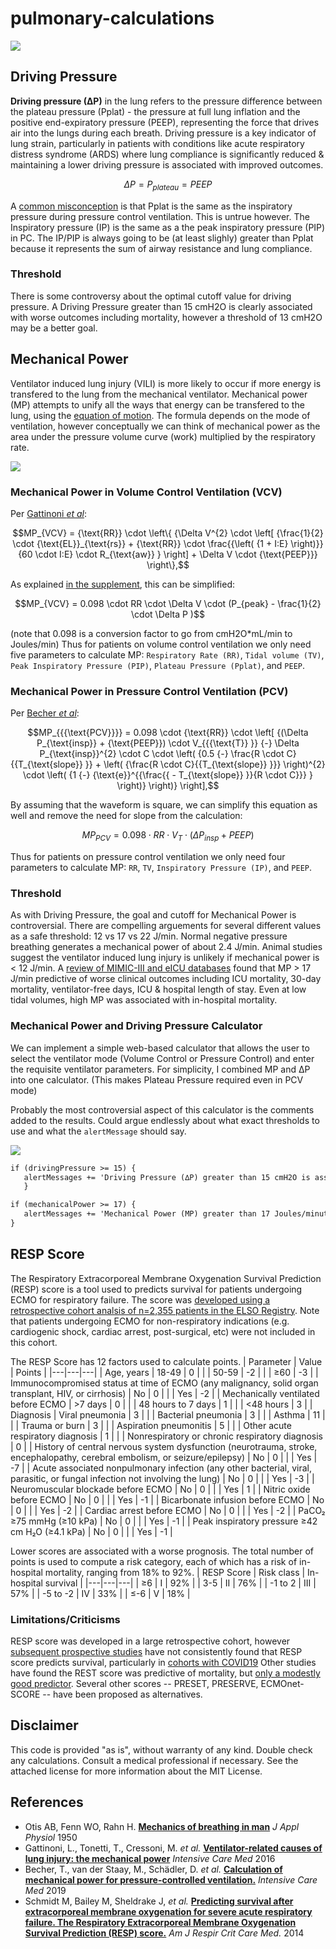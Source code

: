 # pulmonary-calculations

![](https://github.com/nickmmark/pulmonary-calculations/blob/main/mechanical_power_demo1.gif)

## Driving Pressure
**Driving pressure (∆P)** in the lung refers to the pressure difference between the plateau pressure (Pplat) - the pressure at full lung inflation and the positive end-expiratory pressure (PEEP), representing the force that drives air into the lungs during each breath. Driving pressure is a key indicator of lung strain, particularly in patients with conditions like acute respiratory distress syndrome (ARDS) where lung compliance is significantly reduced & maintaining a lower driving pressure is associated with improved outcomes.

```math
\Delta P = P_{plateau} = PEEP
```

A [common misconception](https://journals.aboutscience.eu/index.php/aboutopen/article/view/297/275) is that Pplat is the same as the inspiratory pressure during pressure control ventilation. This is untrue however. The Inspiratory pressure (IP) is the same as a the peak inspiratory pressure (PIP) in PC. The IP/PIP is always going to be (at least slighly) greater than Pplat because it represents the sum of airway resistance and lung compliance.

### Threshold
There is some controversy about the optimal cutoff value for driving pressure. A Driving Pressure greater than 15 cmH2O is clearly associated with worse outcomes including mortality, however a threshold of 13 cmH2O may be a better goal.

## Mechanical Power
Ventilator induced lung injury (VILI) is more likely to occur if more energy is transfered to the lung from the mechanical ventilator.
Mechanical power (MP) attempts to unify all the ways that energy can be transfered to the lung, using the [equation of motion](https://pubmed.ncbi.nlm.nih.gov/15436363/).
The formula depends on the mode of ventilation, however conceptually we can think of mechanical power as the area under the pressure volume curve (work) multiplied by the respiratory rate.

![](https://github.com/nickmmark/pulmonary-calculations/blob/main/Mechanical%20Power.png)

### Mechanical Power in Volume Control Ventilation (VCV) 

Per [Gattinoni _et al_](https://doi.org/10.1007/s00134-016-4505-2):
```math
MP_{VCV} = {\text{RR}} \cdot \left\{ {\Delta V^{2} \cdot \left[ {\frac{1}{2} \cdot {\text{EL}}_{\text{rs}} + {\text{RR}} \cdot \frac{{\left( {1 + I:E} \right)}}{60 \cdot I:E} \cdot R_{\text{aw}} } \right] + \Delta V \cdot {\text{PEEP}}} \right\},
```

As explained [in the supplement](https://static-content.springer.com/esm/art%3A10.1007%2Fs00134-016-4505-2/MediaObjects/134_2016_4505_MOESM1_ESM.pdf), this can be simplified:
```math
MP_{VCV} = 0.098 \cdot RR \cdot \Delta V \cdot (P_{peak} - \frac{1}{2} \cdot \Delta P )
```
(note that 0.098 is a conversion factor to go from cmH2O*mL/min to Joules/min)
Thus for patients on volume control ventilation we only need five parameters to calculate MP: `Respiratory Rate (RR)`, `Tidal volume (TV)`, `Peak Inspiratory Pressure (PIP)`, `Plateau Pressure (Pplat)`, and `PEEP`.


### Mechanical Power in Pressure Control Ventilation (PCV) 

Per [Becher _et al_](https://doi.org/10.1007/s00134-019-05636-8):
```math
MP_{{{\text{PCV}}}} = 0.098 \cdot {\text{RR}} \cdot \left[ {(\Delta P_{\text{insp}} + {\text{PEEP}}) \cdot V_{{{\text{T}} }} {-} \Delta P_{\text{insp}}^{2} \cdot C \cdot \left( {0.5 {-} \frac{R \cdot C}{{T_{\text{slope}} }} + \left( {\frac{R \cdot C}{{T_{\text{slope}} }}} \right)^{2} \cdot \left( {1 {-} {\text{e}}^{{\frac{{ - T_{\text{slope}} }}{R \cdot C}}} } \right)} \right)} \right],
```

By assuming that the waveform is square, we can simplify this equation as well and remove the need for slope from the calculation:
```math
MP_{PCV} = 0.098 \cdot RR \cdot V_T \cdot (\Delta P_{insp} + PEEP )
```
Thus for patients on pressure control ventilation we only need four parameters to calculate MP: `RR`, `TV`, `Inspiratory Pressure (IP)`, and `PEEP`.

### Threshold
As with Driving Pressure, the goal and cutoff for Mechanical Power is controversial. There are compelling arguements for several different values as a safe threshold: 12 vs 17 vs 22 J/min. 
Normal negative pressure breathing generates a mechanical power of about 2.4 J/min.
Animal studies suggest the ventilator induced lung injury is unlikely if mechanical power is < 12 J/min.
A [review of MIMIC-III and eICU databases](https://link.springer.com/article/10.1007/s00134-018-5375-6) found that MP > 17 J/min predictive of worse clinical outcomes including ICU mortality, 30-day mortality, ventilator-free days, ICU & hospital length of stay. Even at low tidal volumes, high MP was associated with in-hospital mortality. 


### Mechanical Power and Driving Pressure Calculator
We can implement a simple web-based calculator that allows the user to select the ventilator mode (Volume Control or Pressure Control) and enter the requisite ventilator parameters. For simplicity, I combined MP and ∆P into one calculator. (This makes Plateau Pressure required even in PCV mode)

Probably the most controversial aspect of this calculator is the comments added to the results. Could argue endlessly about what exact thresholds to use and what the `alertMessage` should say.


![](https://github.com/nickmmark/pulmonary-calculations/blob/main/mechanical_power_demo2.gif)

```HTML
if (drivingPressure >= 15) {
   alertMessages += 'Driving Pressure (∆P) greater than 15 cmH2O is associated with worse clinical outcomes, including mortality. A ∆P less than 13 cmH2O may be associated with improved outcomes.<br>';
   }

if (mechanicalPower >= 17) {
   alertMessages += 'Mechanical Power (MP) greater than 17 Joules/minute is associated with worse clinical outcomes including mortality.';
}
```

## RESP Score
The Respiratory Extracorporeal Membrane Oxygenation Survival Prediction (RESP) score is a tool used to predicts survival for patients undergoing ECMO for respiratory failure.
The score was [developed using a retrospective cohort analsis of n=2,355 patients in the ELSO Registry](https://doi.org/10.1164/rccm.201311-2023OC). Note that patients undergoing ECMO for non-respiratory indications (e.g. cardiogenic shock, cardiac arrest, post-surgical, etc) were not included in this cohort.

The RESP Score has 12 factors used to calculate points.
| Parameter | Value | Points |
|---|---|---|
| Age, years | 18-49 | 0 |
|  | 50-59 | -2 |
|  | ≥60 | -3 |
| Immunocompromised status at time of ECMO (any malignancy, solid organ transplant, HIV, or cirrhosis) | No | 0 |
|  | Yes | -2 |
| Mechanically ventilated before ECMO | >7 days | 0 |
|  | 48 hours to 7 days | 1 |
|  | <48 hours | 3 |
| Diagnosis | Viral pneumonia | 3 |
|  | Bacterial pneumonia | 3 |
|  | Asthma | 11 |
|  | Trauma or burn | 3 |
|  | Aspiration pneumonitis | 5 |
|  | Other acute respiratory diagnosis | 1 |
|  | Nonrespiratory or chronic respiratory diagnosis | 0 |
| History of central nervous system dysfunction (neurotrauma, stroke, encephalopathy, cerebral embolism, or seizure/epilepsy) | No | 0 |
|  | Yes | -7 |
| Acute associated nonpulmonary infection (any other bacterial, viral, parasitic, or fungal infection not involving the lung) | No | 0 |
|  | Yes | -3 |
| Neuromuscular blockade before ECMO | No | 0 |
|  | Yes | 1 |
| Nitric oxide before ECMO | No | 0 |
|  | Yes | -1 |
| Bicarbonate infusion before ECMO | No | 0 |
|  | Yes | -2 |
| Cardiac arrest before ECMO | No | 0 |
|  | Yes | -2 |
| PaCO₂ ≥75 mmHg (≥10 kPa) | No | 0 |
|  | Yes | -1 |
| Peak inspiratory pressure ≥42 cm H₂O (≥4.1 kPa) | No | 0 |
|  | Yes | -1 |

Lower scores are associated with a worse prognosis. The total number of points is used to compute a risk category, each of which has a risk of in-hospital mortality, ranging from 18% to 92%.
| RESP Score | Risk class | In-hospital survival |
|---|---|---|
| ≥6 | I | 92% |
| 3-5 | II | 76% |
| -1 to 2 | III | 57% |
| -5 to -2 | IV | 33% |
| ≤-6 | V | 18% |

### Limitations/Criticisms
RESP score was developed in a large retrospective cohort, however [subsequent prospective studies]() have not consistently found that RESP score predicts survival, particularly in [cohorts with COVID19]((https://pmc.ncbi.nlm.nih.gov/articles/PMC10472724/#:~:text=Our%20results%20suggest%20the%20RESP,not%20significantly%20associated%20with%20survival.))
Other studies have found the REST score was predictive of mortality, but [only a modestly good predictor](https://ccforum.biomedcentral.com/articles/10.1186/s13054-017-1888-6). Several other scores -- PRESET, PRESERVE, ECMOnet-SCORE -- have been proposed as alternatives.


## Disclaimer
This code is provided "as is", without warranty of any kind. Double check any calculations. Consult a medical professional if necessary. See the attached license for more information about the MIT License.

## References
- Otis AB, Fenn WO, Rahn H. **[Mechanics of breathing in man](10.1152/jappl.1950.2.11.592)** _J Appl Physiol_ 1950
- Gattinoni, L., Tonetti, T., Cressoni, M. _et al._ **[Ventilator-related causes of lung injury: the mechanical power](https://doi.org/10.1007/s00134-016-4505-2)** _Intensive Care Med_ 2016 
- Becher, T., van der Staay, M., Schädler, D. _et al._ **[Calculation of mechanical power for pressure-controlled ventilation.](https://doi.org/10.1007/s00134-019-05636-8)** _Intensive Care Med_ 2019
- Schmidt M, Bailey M, Sheldrake J, _et al._ **[Predicting survival after extracorporeal membrane oxygenation for severe acute respiratory failure. The Respiratory Extracorporeal Membrane Oxygenation Survival Prediction (RESP) score.](https://www.ncbi.nlm.nih.gov/pubmed/24693864)** _Am J Respir Crit Care Med._ 2014

